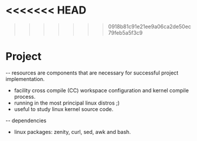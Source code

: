 <<<<<<< HEAD
=======

>>>>>>> 0918b81c91e21ee9a06ca2de50ec79feb5a5f3c9
# Project 

-- resources are components that are necessary for successful project implementation.
 
* facility cross compile (CC) workspace configuration and kernel compile process.
* running in the most principal linux distros ;)
* useful to study linux kernel source code.

-- dependencies

* linux packages: zenity, curl, sed, awk and bash.
